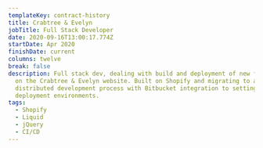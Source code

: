 ```yaml
---
templateKey: contract-history
title: Crabtree & Evelyn
jobTitle: Full Stack Developer
date: 2020-09-16T13:00:17.774Z
startDate: Apr 2020
finishDate: current
columns: twelve
break: false
description: Full stack dev, dealing with build and deployment of new features
  on the Crabtree & Evelyn website. Built on Shopify and migrating to a
  distributed development process with Bitbucket integration to setting up
  deployment environments.
tags:
  - Shopify
  - Liquid
  - jQuery
  - CI/CD
---
```

